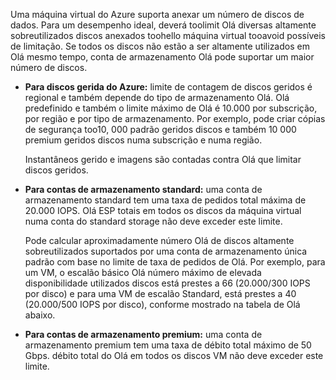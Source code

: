 Uma máquina virtual do Azure suporta anexar um número de discos de dados. Para um desempenho ideal, deverá toolimit Olá diversas altamente sobreutilizados discos anexados toohello máquina virtual tooavoid possíveis de limitação. Se todos os discos não estão a ser altamente utilizados em Olá mesmo tempo, conta de armazenamento Olá pode suportar um maior número de discos.

* **Para discos gerida do Azure:** limite de contagem de discos geridos é regional e também depende do tipo de armazenamento Olá. Olá predefinido e também o limite máximo de Olá é 10.000 por subscrição, por região e por tipo de armazenamento. Por exemplo, pode criar cópias de segurança too10, 000 padrão geridos discos e também 10 000 premium geridos discos numa subscrição e numa região. 

    Instantâneos gerido e imagens são contadas contra Olá que limitar discos geridos.

* **Para contas de armazenamento standard:** uma conta de armazenamento standard tem uma taxa de pedidos total máxima de 20.000 IOPS. Olá ESP totais em todos os discos da máquina virtual numa conta do standard storage não deve exceder este limite.
  
    Pode calcular aproximadamente número Olá de discos altamente sobreutilizados suportados por uma conta de armazenamento única padrão com base no limite de taxa de pedidos de Olá. Por exemplo, para um VM, o escalão básico Olá número máximo de elevada disponibilidade utilizados discos está prestes a 66 (20.000/300 IOPS por disco) e para uma VM de escalão Standard, está prestes a 40 (20.000/500 IOPS por disco), conforme mostrado na tabela de Olá abaixo. 
* **Para contas de armazenamento premium:** uma conta de armazenamento premium tem uma taxa de débito total máximo de 50 Gbps. débito total do Olá em todos os discos VM não deve exceder este limite.


